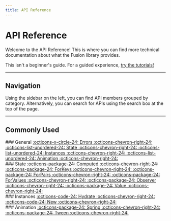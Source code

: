 ```yaml
---
title: API Reference
---
```


# API Reference

Welcome to the API Reference! This is where you can find more technical
documentation about what the Fusion library provides.

This isn't a beginner's guide. For a guided experience, [try the tutorials!](../tutorials/)

-----

## Navigation

Using the sidebar on the left, you can find API members grouped by category.
Alternatively, you can search for APIs using the search box at the top of the
page.

-----

## Commonly Used

<div class="fusiondoc-index-multicol" markdown>

<div class="fusiondoc-index-multicol-section" markdown>
### General
<a class="fusiondoc-api-index-link" href="errors" markdown>
    <span class="fusiondoc-api-icon" markdown>:octicons-x-circle-24:</span>
    <span class="fusiondoc-api-name">Errors</span>
    <span class="fusiondoc-api-index-arrow" markdown>:octicons-chevron-right-24:</span>
</a>

<a class="fusiondoc-api-index-link" href="state" markdown>
    <span class="fusiondoc-api-icon" markdown>:octicons-list-unordered-24:</span>
    <span class="fusiondoc-api-name">State</span>
    <span class="fusiondoc-api-index-arrow" markdown>:octicons-chevron-right-24:</span>
</a>

<a class="fusiondoc-api-index-link" href="instances" markdown>
    <span class="fusiondoc-api-icon" markdown>:octicons-list-unordered-24:</span>
    <span class="fusiondoc-api-name">Instances</span>
    <span class="fusiondoc-api-index-arrow" markdown>:octicons-chevron-right-24:</span>
</a>

<a class="fusiondoc-api-index-link" href="animation" markdown>
    <span class="fusiondoc-api-icon" markdown>:octicons-list-unordered-24:</span>
    <span class="fusiondoc-api-name">Animation</span>
    <span class="fusiondoc-api-index-arrow" markdown>:octicons-chevron-right-24:</span>
</a>
</div>

<div class="fusiondoc-index-multicol-section" markdown>
### State
<a class="fusiondoc-api-index-link" href="state/computed" markdown>
    <span class="fusiondoc-api-icon" markdown>:octicons-package-24:</span>
    <span class="fusiondoc-api-name">Computed</span>
    <span class="fusiondoc-api-index-arrow" markdown>:octicons-chevron-right-24:</span>
</a>

<a class="fusiondoc-api-index-link" href="state/forkeys" markdown>
    <span class="fusiondoc-api-icon" markdown>:octicons-package-24:</span>
    <span class="fusiondoc-api-name">ForKeys</span>
    <span class="fusiondoc-api-index-arrow" markdown>:octicons-chevron-right-24:</span>
</a>

<a class="fusiondoc-api-index-link" href="state/forpairs" markdown>
    <span class="fusiondoc-api-icon" markdown>:octicons-package-24:</span>
    <span class="fusiondoc-api-name">ForPairs</span>
    <span class="fusiondoc-api-index-arrow" markdown>:octicons-chevron-right-24:</span>
</a>

<a class="fusiondoc-api-index-link" href="state/forvalues" markdown>
    <span class="fusiondoc-api-icon" markdown>:octicons-package-24:</span>
    <span class="fusiondoc-api-name">ForValues</span>
    <span class="fusiondoc-api-index-arrow" markdown>:octicons-chevron-right-24:</span>
</a>

<a class="fusiondoc-api-index-link" href="state/observer" markdown>
    <span class="fusiondoc-api-icon" markdown>:octicons-package-24:</span>
    <span class="fusiondoc-api-name">Observer</span>
    <span class="fusiondoc-api-index-arrow" markdown>:octicons-chevron-right-24:</span>
</a>

<a class="fusiondoc-api-index-link" href="state/value" markdown>
    <span class="fusiondoc-api-icon" markdown>:octicons-package-24:</span>
    <span class="fusiondoc-api-name">Value</span>
    <span class="fusiondoc-api-index-arrow" markdown>:octicons-chevron-right-24:</span>
</a>
</div>

<div class="fusiondoc-index-multicol-section" markdown>
### Instances
<a class="fusiondoc-api-index-link" href="instances/hydrate" markdown>
    <span class="fusiondoc-api-icon" markdown>:octicons-code-24:</span>
    <span class="fusiondoc-api-name">Hydrate</span>
    <span class="fusiondoc-api-index-arrow" markdown>:octicons-chevron-right-24:</span>
</a>

<a class="fusiondoc-api-index-link" href="instances/new" markdown>
    <span class="fusiondoc-api-icon" markdown>:octicons-code-24:</span>
    <span class="fusiondoc-api-name">New</span>
    <span class="fusiondoc-api-index-arrow" markdown>:octicons-chevron-right-24:</span>
</a>
</div>

<div class="fusiondoc-index-multicol-section" markdown>
### Animation
<a class="fusiondoc-api-index-link" href="animation/spring" markdown>
    <span class="fusiondoc-api-icon" markdown>:octicons-package-24:</span>
    <span class="fusiondoc-api-name">Spring</span>
    <span class="fusiondoc-api-index-arrow" markdown>:octicons-chevron-right-24:</span>
</a>

<a class="fusiondoc-api-index-link" href="animation/tween" markdown>
    <span class="fusiondoc-api-icon" markdown>:octicons-package-24:</span>
    <span class="fusiondoc-api-name">Tween</span>
    <span class="fusiondoc-api-index-arrow" markdown>:octicons-chevron-right-24:</span>
</a>
</div>

</div>